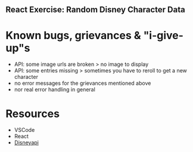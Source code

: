## React Exercise: Random Disney Character Data

# Known bugs, grievances & "i-give-up"s
- API: some image urls are broken > no image to display
- API: some entries missing > sometimes you have to reroll to get a new character
- no error messages for the grievances mentioned above
- nor real error handling in general

# Resources
- VSCode
- React
- [Disneyapi](https://disneyapi.dev/docs)